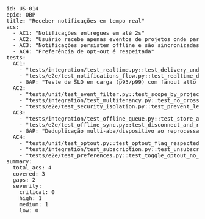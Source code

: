 <pre>
id: US-014
epic: OBP
title: "Receber notificações em tempo real"
acs:
  - AC1: "Notificações entregues em até 2s"
  - AC2: "Usuário recebe apenas eventos de projetos onde participa"
  - AC3: "Notificações persistem offline e são sincronizadas ao reconectar"
  - AC4: "Preferência de opt-out é respeitada"
tests:
  AC1:
    - "tests/integration/test_realtime.py::test_delivery_under_2s_ws_sse"
    - "tests/e2e/test_notifications_flow.py::test_realtime_delivery_latency"
    - GAP: "Teste de SLO em carga (p95/p99) com fanout alto e backpressure (P1)"
  AC2:
    - "tests/unit/test_event_filter.py::test_scope_by_project_membership"
    - "tests/integration/test_multitenancy.py::test_no_cross_project_events"
    - "tests/e2e/test_security_isolation.py::test_prevent_leak_between_projects"
  AC3:
    - "tests/integration/test_offline_queue.py::test_store_and_replay_on_reconnect"
    - "tests/e2e/test_offline_sync.py::test_disconnect_and_resync_without_loss"
    - GAP: "Deduplicação multi-aba/dispositivo ao reprocessar backlog (P2)"
  AC4:
    - "tests/unit/test_optout.py::test_optout_flag_respected"
    - "tests/integration/test_subscription.py::test_unsubscribe_stop_stream"
    - "tests/e2e/test_preferences.py::test_toggle_optout_no_more_events"
summary:
  total_acs: 4
  covered: 3
  gaps: 2
  severity:
    critical: 0
    high: 1
    medium: 1
    low: 0
</pre>
